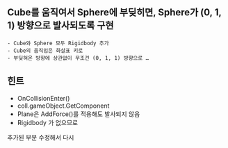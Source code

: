 ## Cube를 움직여서 Sphere에 부딪히면, Sphere가 (0, 1, 1) 방향으로 발사되도록 구현
    - Cube와 Sphere 모두 Rigidbody 추가
    - Cube의 움직임은 화살표 키로
    - 부딪혀온 방향에 상관없이 무조건 (0, 1, 1) 방향으로 …

## 힌트
  - OnCollisionEnter()
  - coll.gameObject.GetComponent
  - Plane은 AddForce()를 적용해도 발사되지 않음
  - Rigidbody 가 없으므로

추가된 부분 수정해서 다시 
